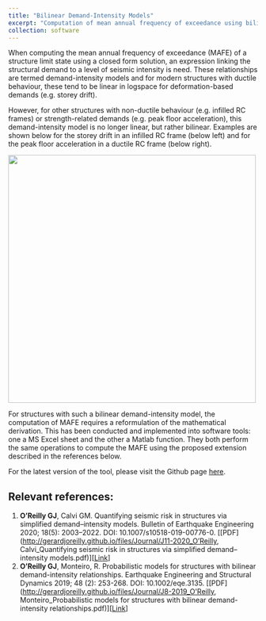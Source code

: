```yaml
---
title: "Bilinear Demand-Intensity Models"
excerpt: "Computation of mean annual frequency of exceedance using bilinear demand-intensity models"
collection: software
---
```


When computing the mean annual frequency of exceedance (MAFE) of a structure limit state using a closed form solution, an expression linking the structural demand to a level of seismic intensity is need. These relationships are termed demand-intensity models and for modern structures with ductile behaviour, these tend to be linear in logspace for deformation-based demands (e.g. storey drift).

However, for other structures with non-ductile behaviour (e.g. infilled RC frames) or strength-related demands (e.g. peak floor acceleration), this demand-intensity model is no longer linear, but rather bilinear. Examples are shown below for the storey drift in an infilled RC frame (below left) and for the peak floor acceleration in a ductile RC frame (below right).

<img src="/images/mafe-bilinear.jpg" width="500px">    

For structures with such a bilinear demand-intensity model, the computation of MAFE requires a reformulation of the mathematical derivation. This has been conducted and implemented into software tools: one a MS Excel sheet and the other a Matlab function. They both perform the same operations to compute the MAFE using the proposed extension described in the references below.

For the latest version of the tool, please visit the Github page [here](https://github.com/gerardjoreilly/Bilinear-Demand-Intensity).

## Relevant references:
1. **O’Reilly GJ**, Calvi GM. Quantifying seismic risk in structures via simplified demand–intensity models. Bulletin of Earthquake Engineering 2020; 18(5): 2003–2022. DOI: 10.1007/s10518-019-00776-0. [[PDF](http://gerardjoreilly.github.io/files/Journal/J11-2020_O’Reilly, Calvi_Quantifying seismic risk in structures via simplified demand–intensity models.pdf)][[Link](https://link.springer.com/article/10.1007/s10518-019-00776-0)]
1. **O’Reilly GJ**, Monteiro, R. Probabilistic models for structures with bilinear demand-intensity relationships. Earthquake Engineering and Structural Dynamics 2019; 48 (2): 253-268. DOI: 10.1002/eqe.3135. [[PDF](http://gerardjoreilly.github.io/files/Journal/J8-2019_O'Reilly, Monteiro_Probabilistic models for structures with bilinear demand-intensity relationships.pdf)][[Link](https://onlinelibrary.wiley.com/doi/10.1002/eqe.3135)]
